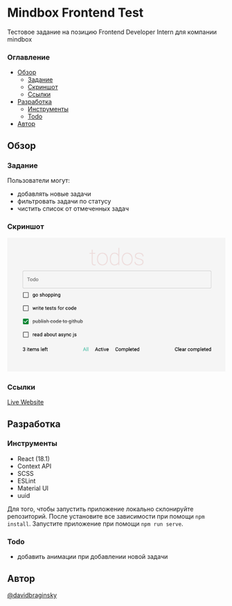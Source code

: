 # Mindbox Frontend Test

Тестовое задание на позицию Frontend Developer Intern для компании mindbox

### Оглавление

- [Обзор](#обзор)
  - [Задание](#задание)
  - [Скриншот](#скриншот)
  - [Ссылки](#ссылки)
- [Разработка](#разработка)
  - [Инструменты](#инструменты)
  - [Todo](#todo)
- [Автор](#автор)

## Обзор

### Задание

Пользователи могут:

- добавлять новые задачи
- фильтровать задачи по статусу
- чистить список от отмеченных задач

### Скриншот

![Screenshot of app](./src/assets/todo_screenshot.png)

### Ссылки

[Live Website](https://davidbraginsky.github.io/mindbox_frontend_test/)

## Разработка

### Инструменты

- React (18.1)
- Context API
- SCSS
- ESLint
- Material UI
- uuid

Для того, чтобы запустить приложение локально склонируйте репозиторий. После установите все зависимости при помощи `npm install`. Запустите приложение при помощи `npm run serve`.

### Todo

- добавить анимации при добавлении новой задачи

## Автор

[@davidbraginsky](https://github.com/davidbraginsky)
